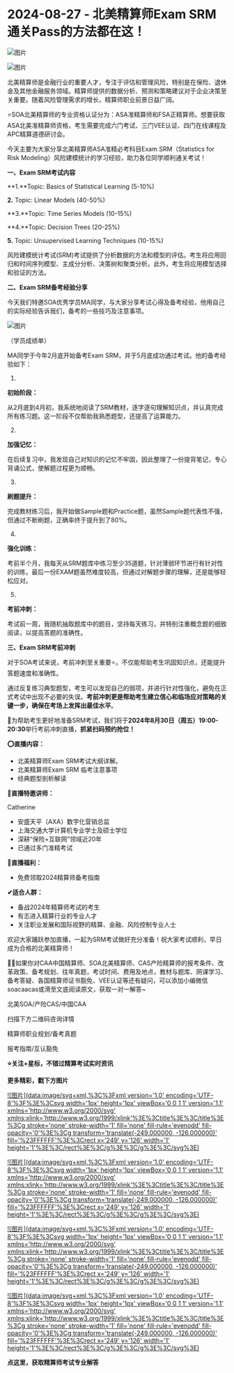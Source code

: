 # 2024-08-27 - 北美精算师Exam SRM通关Pass的方法都在这！

![图片](https://mmbiz.qpic.cn/mmbiz_jpg/mK3FpI9af4kg4PH3You8v1p2s4zAl35ZxNnxg0MdNmVTvH2IJcatox7FnBcNAnYE4JN8ZPBDeK1yLvRwqaptmA/640?wx_fmt=jpeg&wxfrom=5&wx_lazy=1&wx_co=1&tp=webp)

![图片](https://mmbiz.qpic.cn/sz_mmbiz_gif/mK3FpI9af4nSfVwvozd64cQ7rcicg9NY7aDpmlQHeubb1vZMYf0AYBKd0R4BYEutuL8zyMe4NKXjT1d6SMzlM4g/640?wx_fmt=gif&from=appmsg&wxfrom=5&wx_lazy=1&wx_co=1&tp=webp)

北美精算师是金融行业的重要人才，专注于评估和管理风险，特别是在保险、退休金及其他金融服务领域。精算师提供的数据分析、预测和策略建议对于企业决策至关重要。随着风险管理需求的增长，精算师职业前景日益广阔。

⭐SOA北美精算师的专业资格认证分为：ASA准精算师和FSA正精算师。想要获取ASA北美准精算师资格，考生需要完成六门考试、三门VEE认证、四门在线课程及APC精算道德研讨会。

今天主要为大家分享北美精算师ASA准精必考科目Exam SRM（Statistics for Risk Modeling）风险建模统计的学习经验，助力各位同学顺利通关考试！

**一、Exam SRM考试内容**

**1.**Topic: Basics of Statistical Learning (5-10%)

**2.** Topic: Linear Models (40-50%)

**3.**Topic: Time Series Models (10-15%)

**4.**Topic: Decision Trees (20-25%)

**5.** Topic: Unsupervised Learning Techniques (10-15%)

风险建模统计考试(SRM)考试提供了分析数据的方法和模型的评估。考生将应用回归和时间序列模型、主成分分析、决策树和聚类分析。此外，考生将应用模型选择和验证的方法。

**二、Exam SRM备考经验分享**

今天我们特邀SOA优秀学员MA同学，与大家分享考试心得及备考经验，他用自己的实际经验告诉我们，备考的一些技巧及注意事项。

![图片](https://mmbiz.qpic.cn/sz_mmbiz_png/mK3FpI9af4kdsS6Tqta3juf5khTmNp2Fc1o5vuEIsp5b21nUma4D9NyahdJr0LGApStYhl0y9ckuPpO2I93ogQ/640?wx_fmt=png&from=appmsg&tp=webp&wxfrom=5&wx_lazy=1)

（学员成绩单）

MA同学于今年2月底开始备考Exam SRM，并于5月底成功通过考试。他的备考经验如下：

1.

**初始阶段：**

从2月底到4月初，我系统地阅读了SRM教材，逐字逐句理解知识点，并认真完成所有练习题。这一阶段不仅帮助我熟悉题型，还提高了运算能力。

2.

**加强记忆：**

在后续复习中，我发现自己对知识的记忆不牢固，因此整理了一份提背笔记，专心背诵公式，使解题过程更为顺畅。

3.

**刷题提升：**

完成教材练习后，我开始做Sample题和Practice题，虽然Sample题代表性不强，但通过不断刷题，正确率终于提升到了80%。

4.

**强化训练：**

考前半个月，我每天从SRM题库中练习至少35道题，针对薄弱环节进行有针对性的训练，最后一份EXAM题虽然难度较高，但通过对解题步骤的理解，还是能够轻松应对。

5.

**考前冲刺：**

考试前一周，我随机抽取题库中的题目，坚持每天练习，并特别注重概念题的细致阅读，以提高答题的准确性。

**三、Exam SRM考前冲刺**

对于SOA考试来说，考前冲刺至关重要⭐。不仅能帮助考生巩固知识点，还能提升答题速度和准确性。

通过反复练习典型题型，考生可以发现自己的弱项，并进行针对性强化，避免在正式考试中出现不必要的失误。**考前冲刺更是帮助考生建立信心和临场应对策略的关键一步，确保在考场上发挥出最佳水平**。

🙋为帮助考生更好地准备SRM考试，我们将于**2024年8月30日（周五）19:00-20:30**举行考前冲刺直播，**抓紧扫码预约抢位！**


**⭕直播内容：**

* 北美精算师Exam SRM考试大纲详解。
* 北美精算师Exam SRM 临考注意事项
* 经典题型剖析解读

**👩直播特邀讲师：**

Catherine

* 安盛天平（AXA）数字化营销总监
* 上海交通大学计算机专业学士及硕士学位
* 深耕“保险+互联网”领域近20年
* 已通过多门准精考试

**🎁直播福利：**

* 免费领取2024精算师备考指南

**✔适合人群：**

* 备战2024年精算师考试的考生
* 有志进入精算行业的专业人才
* 关注职业发展和国际视野的精算、金融、风险控制专业人士

欢迎大家踊跃参加直播，一起为SRM考试做好充分准备！祝大家考试顺利，早日成为合格的北美精算师！

💁‍♀️如果你对CAA中国精算师、SOA北美精算师、CAS产险精算师的报考条件、改革政策、备考规划、往年真题，考试时间、费用及地点，教材与题库、网课学习、备考答疑、各国精算师证书豁免、VEE认证等还有疑问，可以添加小编微信soacaacas或滑至文底阅读原文，获取一对一解答~

北美SOA/产险CAS/中国CAA

扫描下方二维码咨询详情


精算师职业规划/备考真题

报考指南/互认豁免

**⭐关注+星标，不错过精算考试实时资讯**



**更多精彩，戳下方图片**


[![图片](data:image/svg+xml,%3C%3Fxml version='1.0' encoding='UTF-8'%3F%3E%3Csvg width='1px' height='1px' viewBox='0 0 1 1' version='1.1' xmlns='http://www.w3.org/2000/svg' xmlns:xlink='http://www.w3.org/1999/xlink'%3E%3Ctitle%3E%3C/title%3E%3Cg stroke='none' stroke-width='1' fill='none' fill-rule='evenodd' fill-opacity='0'%3E%3Cg transform='translate(-249.000000, -126.000000)' fill='%23FFFFFF'%3E%3Crect x='249' y='126' width='1' height='1'%3E%3C/rect%3E%3C/g%3E%3C/g%3E%3C/svg%3E)](http://mp.weixin.qq.com/s?__biz=Mzg5ODgxNDE0NQ==&mid=2247499489&idx=1&sn=28bc71f9486a17b4e2a1e8576252b8af&chksm=c05e674ff729ee59dc54a8f5e5fdeacd3fa24632cb9fea93f694e23708dddce948576251acd3&scene=21#wechat_redirect)

[![图片](data:image/svg+xml,%3C%3Fxml version='1.0' encoding='UTF-8'%3F%3E%3Csvg width='1px' height='1px' viewBox='0 0 1 1' version='1.1' xmlns='http://www.w3.org/2000/svg' xmlns:xlink='http://www.w3.org/1999/xlink'%3E%3Ctitle%3E%3C/title%3E%3Cg stroke='none' stroke-width='1' fill='none' fill-rule='evenodd' fill-opacity='0'%3E%3Cg transform='translate(-249.000000, -126.000000)' fill='%23FFFFFF'%3E%3Crect x='249' y='126' width='1' height='1'%3E%3C/rect%3E%3C/g%3E%3C/g%3E%3C/svg%3E)](http://mp.weixin.qq.com/s?__biz=Mzg5ODgxNDE0NQ==&mid=2247498943&idx=1&sn=5bce19bec0ad4273adf76176e0f511af&chksm=c05e6511f729ec074f2cfb8bf9ce06b7a2eb71bbbc70450c89e265774c37dfc5db1c6534d7bb&scene=21#wechat_redirect)

[![图片](data:image/svg+xml,%3C%3Fxml version='1.0' encoding='UTF-8'%3F%3E%3Csvg width='1px' height='1px' viewBox='0 0 1 1' version='1.1' xmlns='http://www.w3.org/2000/svg' xmlns:xlink='http://www.w3.org/1999/xlink'%3E%3Ctitle%3E%3C/title%3E%3Cg stroke='none' stroke-width='1' fill='none' fill-rule='evenodd' fill-opacity='0'%3E%3Cg transform='translate(-249.000000, -126.000000)' fill='%23FFFFFF'%3E%3Crect x='249' y='126' width='1' height='1'%3E%3C/rect%3E%3C/g%3E%3C/g%3E%3C/svg%3E)](http://mp.weixin.qq.com/s?__biz=Mzg5ODgxNDE0NQ==&mid=2247499760&idx=1&sn=16dd1f8015b2fdf0d3f5c47ddf2fcace&chksm=c05e665ef729ef4854ae8257ec868b9532dcfb6820e0234ab54e19cc8c68e8eb7ecffbcb5525&scene=21#wechat_redirect)

[![图片](data:image/svg+xml,%3C%3Fxml version='1.0' encoding='UTF-8'%3F%3E%3Csvg width='1px' height='1px' viewBox='0 0 1 1' version='1.1' xmlns='http://www.w3.org/2000/svg' xmlns:xlink='http://www.w3.org/1999/xlink'%3E%3Ctitle%3E%3C/title%3E%3Cg stroke='none' stroke-width='1' fill='none' fill-rule='evenodd' fill-opacity='0'%3E%3Cg transform='translate(-249.000000, -126.000000)' fill='%23FFFFFF'%3E%3Crect x='249' y='126' width='1' height='1'%3E%3C/rect%3E%3C/g%3E%3C/g%3E%3C/svg%3E)](http://mp.weixin.qq.com/s?__biz=Mzg5ODgxNDE0NQ==&mid=2247498518&idx=1&sn=bad02502a37ffc8531b5fd7f7cf952fe&chksm=c05e62b8f729ebaef2b92ff18af0a0407edb1421c3392c037361ad4a0ddda6c44bfea8e77254&scene=21#wechat_redirect)




**点这里，获取精算师考试专业解答**